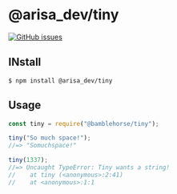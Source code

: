 # @arisa_dev/tiny

[![GitHub issues](https://img.shields.io/badge/npm-1.0.0-blue)](https://github.com/schabibi1/tiny)

## INstall

```
$ npm install @arisa_dev/tiny
```

## Usage

```javascript
const tiny = require("@bamblehorse/tiny");

tiny("So much space!");
//=> "Somuchspace!"

tiny(1337);
//=> Uncaught TypeError: Tiny wants a string!
//    at tiny (<anonymous>:2:41)
//    at <anonymous>:1:1
```